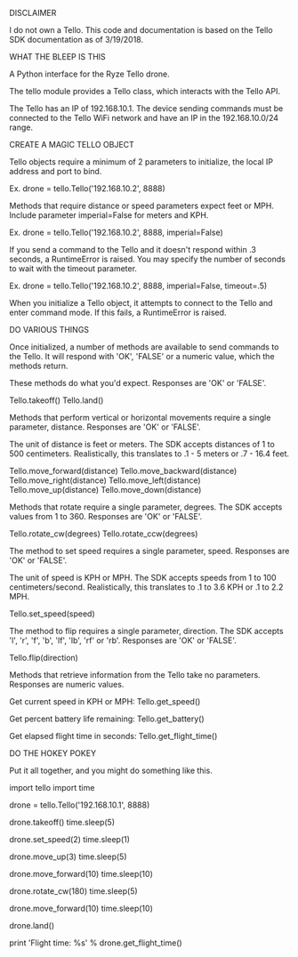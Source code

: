DISCLAIMER

I do not own a Tello. This code and documentation is based on the Tello SDK
documentation as of 3/19/2018.

WHAT THE BLEEP IS THIS

A Python interface for the Ryze Tello drone.

The tello module provides a Tello class, which interacts with the Tello API.

The Tello has an IP of 192.168.10.1. The device sending commands must be
connected to the Tello WiFi network and have an IP in the 192.168.10.0/24
range.

CREATE A MAGIC TELLO OBJECT

Tello objects require a minimum of 2 parameters to initialize, the local IP
address and port to bind.

Ex. drone = tello.Tello('192.168.10.2', 8888)

Methods that require distance or speed parameters expect feet or MPH. Include
parameter imperial=False for meters and KPH.

Ex. drone = tello.Tello('192.168.10.2', 8888, imperial=False)

If you send a command to the Tello and it doesn't respond within .3 seconds, a
RuntimeError is raised. You may specify the number of seconds to wait with the
timeout parameter.

Ex. drone = tello.Tello('192.168.10.2', 8888, imperial=False, timeout=.5)

When you initialize a Tello object, it attempts to connect to the Tello and
enter command mode. If this fails, a RuntimeError is raised.

DO VARIOUS THINGS

Once initialized, a number of methods are available to send commands to the
Tello. It will respond with 'OK', 'FALSE' or a numeric value, which the methods
return.

These methods do what you'd expect. Responses are 'OK' or 'FALSE'.

Tello.takeoff()
Tello.land()

Methods that perform vertical or horizontal movements require a single
parameter, distance. Responses are 'OK' or 'FALSE'.

The unit of distance is feet or meters. The SDK accepts distances of 1 to 500
centimeters. Realistically, this translates to .1 - 5 meters or .7 - 16.4 feet.

Tello.move_forward(distance)
Tello.move_backward(distance)
Tello.move_right(distance)
Tello.move_left(distance)
Tello.move_up(distance)
Tello.move_down(distance)

Methods that rotate require a single parameter, degrees. The SDK accepts values
from 1 to 360. Responses are 'OK' or 'FALSE'.

Tello.rotate_cw(degrees)
Tello.rotate_ccw(degrees)

The method to set speed requires a single parameter, speed. Responses are 'OK'
or 'FALSE'.

The unit of speed is KPH or MPH. The SDK accepts speeds from 1 to 100
centimeters/second. Realistically, this translates to .1 to 3.6 KPH or .1 to 
2.2 MPH.

Tello.set_speed(speed)

The method to flip requires a single parameter, direction. The SDK accepts 'l',
'r', 'f', 'b', 'lf', 'lb', 'rf' or 'rb'. Responses are 'OK' or 'FALSE'.

Tello.flip(direction)

Methods that retrieve information from the Tello take no parameters. Responses
are numeric values.

Get current speed in KPH or MPH:
Tello.get_speed()

Get percent battery life remaining:
Tello.get_battery()

Get elapsed flight time in seconds:
Tello.get_flight_time()

DO THE HOKEY POKEY

Put it all together, and you might do something like this.

import tello
import time

drone = tello.Tello('192.168.10.1', 8888)

drone.takeoff()
time.sleep(5)

drone.set_speed(2)
time.sleep(1)

drone.move_up(3)
time.sleep(5)

drone.move_forward(10)
time.sleep(10)

drone.rotate_cw(180)
time.sleep(5)

drone.move_forward(10)
time.sleep(10)

drone.land()

print 'Flight time: %s' % drone.get_flight_time()
